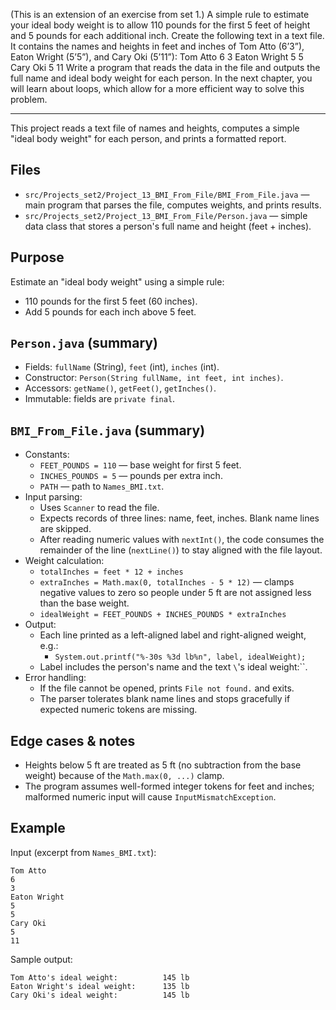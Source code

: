 (This is an extension of an exercise from set 1.) A simple rule to estimate your
ideal body weight is to allow 110 pounds for the first 5 feet of height and 5 pounds
for each additional inch. Create the following text in a text file. It contains the names
and heights in feet and inches of Tom Atto (6’3”), Eaton Wright (5’5”), and Cary
Oki (5’11”):
Tom Atto
6
3
Eaton Wright
5
5
Cary Oki
5
11
Write a program that reads the data in the file and outputs the full name and ideal
body weight for each person. In the next chapter, you will learn about loops, which
allow for a more efficient way to solve this problem.

---
This project reads a text file of names and heights, 
computes a simple "ideal body weight" for each person, and prints a formatted report.

## Files
- `src/Projects_set2/Project_13_BMI_From_File/BMI_From_File.java` — main program that parses the file, computes weights, and prints results.
- `src/Projects_set2/Project_13_BMI_From_File/Person.java` — simple data class that stores a person's full name and height (feet + inches).

## Purpose
Estimate an "ideal body weight" using a simple rule:
- 110 pounds for the first 5 feet (60 inches).
- Add 5 pounds for each inch above 5 feet.

## `Person.java` (summary)
- Fields: `fullName` (String), `feet` (int), `inches` (int).
- Constructor: `Person(String fullName, int feet, int inches)`.
- Accessors: `getName()`, `getFeet()`, `getInches()`.
- Immutable: fields are `private final`.

## `BMI_From_File.java` (summary)
- Constants:
  - `FEET_POUNDS = 110` — base weight for first 5 feet.
  - `INCHES_POUNDS = 5` — pounds per extra inch.
  - `PATH` — path to `Names_BMI.txt`.
- Input parsing:
  - Uses `Scanner` to read the file.
  - Expects records of three lines: name, feet, inches. Blank name lines are skipped.
  - After reading numeric values with `nextInt()`, the code consumes the remainder of the line (`nextLine()`) to stay aligned with the file layout.
- Weight calculation:
  - `totalInches = feet * 12 + inches`
  - `extraInches = Math.max(0, totalInches - 5 * 12)` — clamps negative values to zero so people under 5 ft are not assigned less than the base weight.
  - `idealWeight = FEET_POUNDS + INCHES_POUNDS * extraInches`
- Output:
  - Each line printed as a left-aligned label and right-aligned weight, e.g.:
    - `System.out.printf("%-30s %3d lb%n", label, idealWeight);`
  - Label includes the person's name and the text `\`'s ideal weight:\``.
- Error handling:
  - If the file cannot be opened, prints `File not found.` and exits.
  - The parser tolerates blank name lines and stops gracefully if expected numeric tokens are missing.

## Edge cases & notes
- Heights below 5 ft are treated as 5 ft (no subtraction from the base weight) because of the `Math.max(0, ...)` clamp.
- The program assumes well-formed integer tokens for feet and inches; malformed numeric input will cause `InputMismatchException`.

## Example
Input (excerpt from `Names_BMI.txt`):
```
Tom Atto
6
3
Eaton Wright
5
5
Cary Oki
5
11
```
Sample output:
```
Tom Atto's ideal weight:          145 lb
Eaton Wright's ideal weight:      135 lb
Cary Oki's ideal weight:          145 lb
```